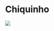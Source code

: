 # Chiquinho


















<a href="https://zenhub.com"><img src="https://raw.githubusercontent.com/ZenHubIO/support/master/zenhub-badge.png"></a>
